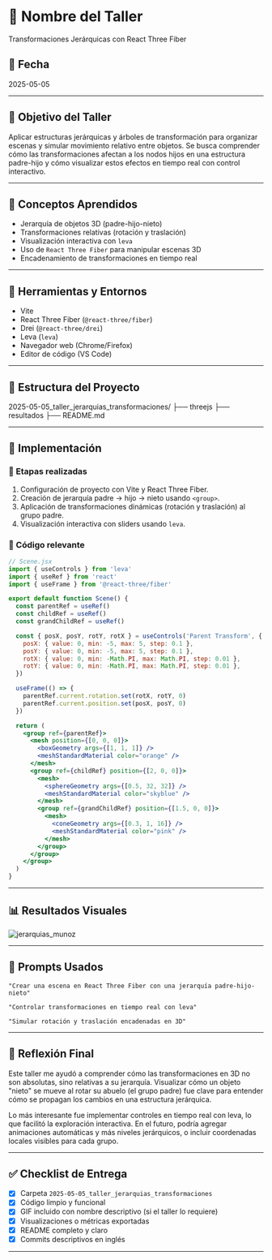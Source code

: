# 🧪 Nombre del Taller
Transformaciones Jerárquicas con React Three Fiber

## 📅 Fecha
2025-05-05

---

## 🎯 Objetivo del Taller

Aplicar estructuras jerárquicas y árboles de transformación para organizar escenas y simular movimiento relativo entre objetos. Se busca comprender cómo las transformaciones afectan a los nodos hijos en una estructura padre-hijo y cómo visualizar estos efectos en tiempo real con control interactivo.

---

## 🧠 Conceptos Aprendidos

- Jerarquía de objetos 3D (padre-hijo-nieto)
- Transformaciones relativas (rotación y traslación)
- Visualización interactiva con `leva`
- Uso de `React Three Fiber` para manipular escenas 3D
- Encadenamiento de transformaciones en tiempo real

---

## 🔧 Herramientas y Entornos

- Vite
- React Three Fiber (`@react-three/fiber`)
- Drei (`@react-three/drei`)
- Leva (`leva`)
- Navegador web (Chrome/Firefox)
- Editor de código (VS Code)

---

## 📁 Estructura del Proyecto

2025-05-05_taller_jerarquias_transformaciones/
├── threejs
├── resultados
├── README.md

---

## 🧪 Implementación

### 🔹 Etapas realizadas
1. Configuración de proyecto con Vite y React Three Fiber.
2. Creación de jerarquía padre → hijo → nieto usando `<group>`.
3. Aplicación de transformaciones dinámicas (rotación y traslación) al grupo padre.
4. Visualización interactiva con sliders usando `leva`.

### 🔹 Código relevante

```jsx
// Scene.jsx
import { useControls } from 'leva'
import { useRef } from 'react'
import { useFrame } from '@react-three/fiber'

export default function Scene() {
  const parentRef = useRef()
  const childRef = useRef()
  const grandChildRef = useRef()

  const { posX, posY, rotY, rotX } = useControls('Parent Transform', {
    posX: { value: 0, min: -5, max: 5, step: 0.1 },
    posY: { value: 0, min: -5, max: 5, step: 0.1 },
    rotX: { value: 0, min: -Math.PI, max: Math.PI, step: 0.01 },
    rotY: { value: 0, min: -Math.PI, max: Math.PI, step: 0.01 },
  })

  useFrame(() => {
    parentRef.current.rotation.set(rotX, rotY, 0)
    parentRef.current.position.set(posX, posY, 0)
  })

  return (
    <group ref={parentRef}>
      <mesh position={[0, 0, 0]}>
        <boxGeometry args={[1, 1, 1]} />
        <meshStandardMaterial color="orange" />
      </mesh>
      <group ref={childRef} position={[2, 0, 0]}>
        <mesh>
          <sphereGeometry args={[0.5, 32, 32]} />
          <meshStandardMaterial color="skyblue" />
        </mesh>
        <group ref={grandChildRef} position={[1.5, 0, 0]}>
          <mesh>
            <coneGeometry args={[0.3, 1, 16]} />
            <meshStandardMaterial color="pink" />
          </mesh>
        </group>
      </group>
    </group>
  )
}
```

---

## 📊 Resultados Visuales

![jerarquias_munoz](https://github.com/user-attachments/assets/d7a59fa7-0f04-425a-892f-418f36eaa334)

---

## 🧩 Prompts Usados

```text
"Crear una escena en React Three Fiber con una jerarquía padre-hijo-nieto"

"Controlar transformaciones en tiempo real con leva"

"Simular rotación y traslación encadenadas en 3D"
```

---

## 💬 Reflexión Final

Este taller me ayudó a comprender cómo las transformaciones en 3D no son absolutas, sino relativas a su jerarquía. Visualizar cómo un objeto "nieto" se mueve al rotar su abuelo (el grupo padre) fue clave para entender cómo se propagan los cambios en una estructura jerárquica.

Lo más interesante fue implementar controles en tiempo real con leva, lo que facilitó la exploración interactiva. En el futuro, podría agregar animaciones automáticas y más niveles jerárquicos, o incluir coordenadas locales visibles para cada grupo.

---


## ✅ Checklist de Entrega

- [x] Carpeta `2025-05-05_taller_jerarquias_transformaciones`
- [x] Código limpio y funcional
- [x] GIF incluido con nombre descriptivo (si el taller lo requiere)
- [x] Visualizaciones o métricas exportadas
- [x] README completo y claro
- [x] Commits descriptivos en inglés

---
